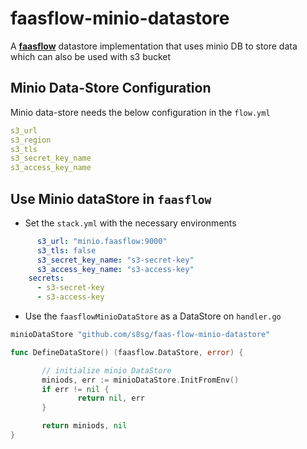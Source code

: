 # faasflow-minio-datastore
A **[faasflow](https://github.com/s8sg/faasflow)** datastore implementation that uses minio DB to store data  
which can also be used with s3 bucket

## Minio Data-Store Configuration
Minio data-store needs the below configuration in the `flow.yml`
```yaml
s3_url
s3_region
s3_tls
s3_secret_key_name
s3_access_key_name
```

## Use Minio dataStore in `faasflow`
* Set the `stack.yml` with the necessary environments
```yaml
      s3_url: "minio.faasflow:9000"
      s3_tls: false
      s3_secret_key_name: "s3-secret-key"
      s3_access_key_name: "s3-access-key"
    secrets:
      - s3-secret-key
      - s3-access-key
```
* Use the `faasflowMinioDataStore` as a DataStore on `handler.go`
```go
minioDataStore "github.com/s8sg/faas-flow-minio-datastore"

func DefineDataStore() (faasflow.DataStore, error) {

       // initialize minio DataStore
       miniods, err := minioDataStore.InitFromEnv()
       if err != nil {
               return nil, err
       }

       return miniods, nil
}
```
